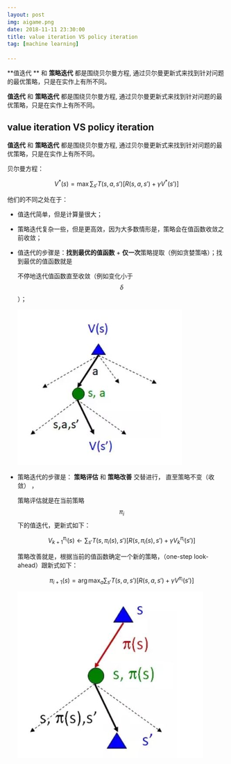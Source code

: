 ```yaml
---
layout: post
img: aigame.png
date: 2018-11-11 23:30:00
title: value iteration VS policy iteration
tag: [machine learning]  

---
```


**值迭代 ** 和 **策略迭代** 都是围绕贝尔曼方程, 通过贝尔曼更新式来找到针对问题的最优策略，只是在实作上有所不同。



**值迭代** 和 **策略迭代** 都是围绕贝尔曼方程, 通过贝尔曼更新式来找到针对问题的最优策略，只是在实作上有所不同。





## value iteration VS policy iteration



**值迭代** 和 **策略迭代** 都是围绕贝尔曼方程, 通过贝尔曼更新式来找到针对问题的最优策略，只是在实作上有所不同。

贝尔曼方程：

$$V^*(s) = \max\sum_{s'}T(s,a,s')[R(s,a,s')+\gamma V^*(s')]$$  

他们的不同之处在于：

* 值迭代简单，但是计算量很大；

* 策略迭代复杂一些，但是更高效，因为大多数情形是，策略会在值函数收敛之前收敛；

* 值迭代的步骤是：**找到最优的值函数** + **仅一次**策略提取（例如贪婪策咯）；找到最优的值函数就是  

  不停地迭代值函数直至收敛（例如变化小于$$\delta$$）；

  ![value iteration](../assets/img/value_iter.jpg)

* 策略迭代的步骤是： **策略评估** 和 **策略改善** 交替进行， 直至策略不变（收敛） ，

  策略评估就是在当前策略$$\pi_{i}$$下的值迭代，更新式如下：

  $$V^{\pi_{i}}_{k+1}(s) \leftarrow \sum_{s'}T(s,\pi_{i}(s), s')[R(s,\pi_{i}(s),s')+\gamma V_{k}^{\pi_{i}}(s')]$$     

  策略改善就是，根据当前的值函数确定一个新的策略，（one-step look-ahead）跟新式如下：

  $$\pi_{i+1}(s)=\arg\max_{a} \sum_{s'}T(s,a,s')[R(s,a,s')+\gamma V^{\pi_{i}}(s')]$$  

  ![policy iteration](../assets/img/policy_iter.jpg)

  ​

